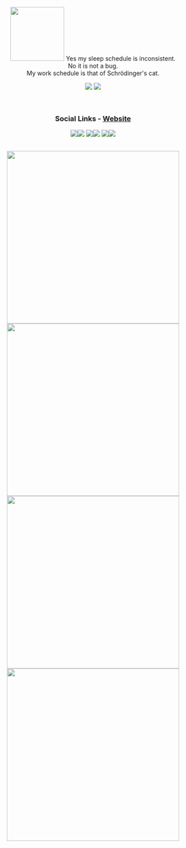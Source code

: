 <p align="center">
  <img src="https://github.com/irtsa-dev/PyZeroWidth/assets/139963912/1379add2-9353-40c5-8bd1-16653ebc62fb" height="125">
  Yes my sleep schedule is inconsistent.<br>
  No it is not a bug.<br>
  My work schedule is that of Schrödinger's cat.
</p>
<p align="center">
  <img src="https://github-readme-stats.vercel.app/api?username=irtsa-dev&show_icons=true&theme=transparent&text_color=ffffff&title_color=ffffff&icon_color=ffffff&hide_border=true&hide_title=true">
  <img src="https://github-readme-stats.vercel.app/api/top-langs/?username=irtsa-dev&layout=compact&hide_border=true&theme=transparent&custom_title=Languages&title_color=ffffff">
</p>
<br />
<h3 align="center" style="flex-direction:column;">Social Links - <a href="https://irtsa.dev" target="_blank" rel="noopener">Website</a></h3>
<p align="center">
  <a href="https://discord.com/users/809599842681749525" target="_blank" rel="noopener"><img src="https://img.shields.io/badge/-7289DA?style=for-the-badge&logo=discord&logoColor=white"><img src="https://img.shields.io/badge/irtsa-7289DA?style=for-the-badge&logoColor=white"></a>
  <a href="https://x.com/IrtsaDev" target="_blank" rel="noopener"><img src="https://img.shields.io/badge/-black?style=for-the-badge&logo=x&logoColor=white"><img src="https://img.shields.io/badge/IrtsaDev-black?style=for-the-badge&logoColor=white"></a>
  <a href="mailto:irtsa.development@gmail.com" target="_blank" rel="noopener"><img src="https://img.shields.io/badge/-D14836?style=for-the-badge&logo=gmail&logoColor=white"><img src="https://img.shields.io/badge/irtsa.development-D14836?style=for-the-badge&logoColor=white"></a>
</p>
<h2></h2>
<p align="center">
  <a href="https://github.com/irtsa-dev/conarn" target="_blank" rel="noopener"><img width=400 src="https://github-readme-stats.vercel.app/api/pin/?username=irtsa-dev&repo=conarn&theme=transparent&text_color=ffffff&title_color=ffffff&icon_color=ffffff&hide_border=false&description_lines_count=2"></a>
  <a href="https://github.com/irtsa-dev/bltings" target="_blank" rel="noopener"><img width=400 src="https://github-readme-stats.vercel.app/api/pin/?username=irtsa-dev&repo=bltings&theme=transparent&text_color=ffffff&title_color=ffffff&icon_color=ffffff&hide_border=false&description_lines_count=2"></a>
  <a href="https://github.com/irtsa-dev/eggcrafts" target="_blank" rel="noopener"><img width=400 src="https://github-readme-stats.vercel.app/api/pin/?username=irtsa-dev&repo=eggcrafts&theme=transparent&text_color=ffffff&title_color=ffffff&icon_color=ffffff&hide_border=false&description_lines_count=2">
<a href="https://github.com/irtsa-dev/Steganopy" target="_blank" rel="noopener"><img width=400 src="https://github-readme-stats.vercel.app/api/pin/?username=irtsa-dev&repo=Steganopy&theme=transparent&text_color=ffffff&title_color=ffffff&icon_color=ffffff&hide_border=false&description_lines_count=2"></a>
</p>
